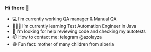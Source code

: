 ### Hi there 👋

- 💻 I’m currently working QA manager & Manual QA
- 👩🏻‍🎓 I’m currently learning Test Automation Engineer in Java
- 🤔 I'm looking for help reviewing code and checking my autotests
- 📫 How to contact me: telegram @azolayza
- 😄 Fun fact: mother of many children from siberia
